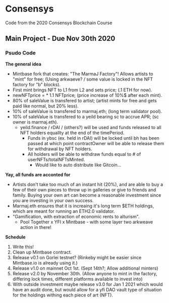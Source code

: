# Consensys
Code from the 2020 Consensys Blockchain Course 

## Main Project - Due Nov 30th 2020

### Psudo Code
**The general idea**
- Mintbase fork that creates: "The MarmaJ Factory"! Allows artists to "mint" for free; (Using arkwaeve? / some value is locked in the NFT factory for "b" blocks).
- First mint brings NFT to L1 from L2 and sets price; (.1 ETH for now).
- newNFTprice = * 1.1 NFTprice; (price increase of 10%$ after each mint).
- 80% of saleValue is transfered to artist; (artist mints for free and gets paid like normal, but 20% less).
- 10% of saleValue is transfered to marmaj.eth; (long term validator pool).
- 10% of saleValue is transfered to a yeild bearing sc to accrue APR; (sc owner is marmaj.eth).
  - yeild.finance / rDAI / (others?) will be used and funds released to all NFT holders equallty at the end of the timePeriod.
     - Funds in ybsc (ex. held in rDAI) will be locked until bh has been passed at which point contractOwner will be able to release them for withdrawal by NFT holders.
     - All holders will be able to withdraw funds equal to # of userNFTs/totalNFTsMinted.
        - Would like to auto distribute like Gitcoin... 
  
**Yay, all funds are acconted for**
- Artists don't take too much of an instant hit (20%), and are able to buy a few of their own pieces to throw up in galleries or give to friends and family. Buying your own art can become a reasonable investment since you are investing in your own success.
- Marmaj.eth ensures that it is increaing it's long term $ETH holdings, which are meant for running an ETH2.0 validator.
- "Gamification, with extraction of economic rents to alturism".
  - Pool Together x YFI x Mintbase - with some layer two arkweave action in there!
  
**Schedule**
1. Write this!
2. Clean up Mintbase contract.
3. Release v0.1 on Gorlei testnet? (Rinkeby might be easier since Mintbase.io is already using it.)
4. Release v1.0 on mainnet Oct 1st. (Sept 14th?; Allow additional minters)
5. Release v2.0 by November 30th. (Allow anyone to mint in the factory, differing lock times, different platforms available to invest into)
6. With outside investment maybe release v3.0 for Jan 1 2021 which would have an audit done, but would allow for a yfi DAO vault type of situation for the holdings withing each piece of art (NFT).
